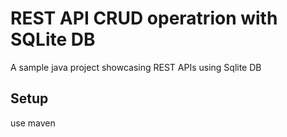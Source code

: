 # REST API CRUD operatrion with SQLite DB

A sample java project showcasing REST APIs using Sqlite DB

## Setup
use maven